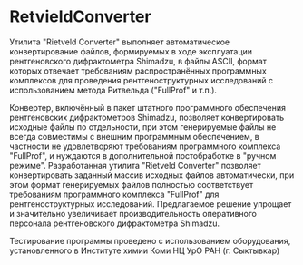 # RetvieldConverter
Утилита "Rietveld Converter" выполняет автоматическое конвертирование файлов, формируемых в ходе эксплуатации рентгеновского дифрактометра Shimadzu, в файлы ASCII, формат которых отвечает требованиям распространённых программных комплексов для проведения рентгеноструктурных исследований с использованием метода Ритвельда ("FullProf" и т.п.).

Конвертер, включённый в пакет штатного программного обеспечения рентгеновских дифрактометров Shimadzu, позволяет конвертировать исходные файлы по отдельности, при этом генерируемые файлы не всегда совместимы с внешним программным обеспечением, в частности не удовлетворяют требованиям программного комплекса "FullProf", и нуждаются в дополнительной постобработке в "ручном режиме". Разработанная утилита "Rietveld Converter" позволяет конвертировать заданный массив исходных файлов автоматически, при этом формат генерируемых файлов полностью соответствует требованиям программного комплекса "FullProf" для рентгеноструктурных исследований. Предлагаемое решение упрощает и значительно увеличивает производительность оперативного персонала рентгеновского дифрактометра Shimadzu.

Тестирование программы проведено с использованием оборудования, установленного в Институте химии Коми НЦ УрО РАН (г. Сыктывкар)
